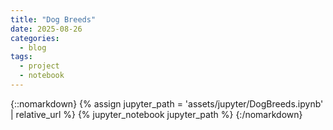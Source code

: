 ```yaml
---
title: "Dog Breeds"
date: 2025-08-26
categories:
  - blog
tags:
  - project
  - notebook
---
```

{::nomarkdown}
{% assign jupyter_path = 'assets/jupyter/DogBreeds.ipynb' | relative_url %}
{% jupyter_notebook jupyter_path %}
{:/nomarkdown}